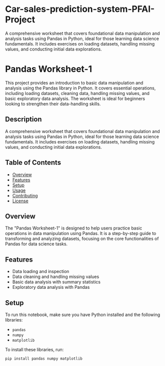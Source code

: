 # Car-sales-prediction-system-PFAI-Project
A comprehensive worksheet that covers foundational data manipulation and analysis tasks using Pandas in Python, ideal for those learning data science fundamentals. It includes exercises on loading datasets, handling missing values, and conducting initial data explorations.
# Pandas Worksheet-1

This project provides an introduction to basic data manipulation and analysis using the Pandas library in Python. It covers essential operations, including loading datasets, cleaning data, handling missing values, and basic exploratory data analysis. The worksheet is ideal for beginners looking to strengthen their data-handling skills.

## Description
A comprehensive worksheet that covers foundational data manipulation and analysis tasks using Pandas in Python, ideal for those learning data science fundamentals. It includes exercises on loading datasets, handling missing values, and conducting initial data explorations.

## Table of Contents
- [Overview](#overview)
- [Features](#features)
- [Setup](#setup)
- [Usage](#usage)
- [Contributing](#contributing)
- [License](#license)

## Overview
The "Pandas Worksheet-1" is designed to help users practice basic operations in data manipulation using Pandas. It is a step-by-step guide to transforming and analyzing datasets, focusing on the core functionalities of Pandas for data science tasks.

## Features
- Data loading and inspection
- Data cleaning and handling missing values
- Basic data analysis with summary statistics
- Exploratory data analysis with Pandas

## Setup
To run this notebook, make sure you have Python installed and the following libraries:
- `pandas`
- `numpy`
- `matplotlib`

To install these libraries, run:
```bash
pip install pandas numpy matplotlib
